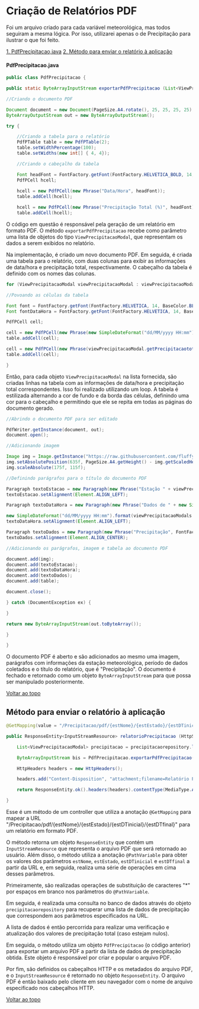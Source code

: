 # Criação de Relatórios PDF
Foi um arquivo criado para cada variável meteorológica, mas todos seguiram a mesma lógica. Por isso, utilizarei apenas o de Precipitação para ilustrar o que foi feito.

<a name="voltar"></a>


[1. PdfPrecipitacao,java](#pdf)
[2. Método para enviar o relatório à aplicação](#endpoint)


<a name="pdf"></a>
#### PdfPrecipitacao.java

```java
public class PdfPrecipitacao {

public static ByteArrayInputStream exportarPdfPrecipitacao (List<ViewPrecipitacaoModal> viewPrecipitacaoModals) throws IOException {

//Criando o documento PDF

Document document = new Document(PageSize.A4.rotate(), 25, 25, 25, 25);
ByteArrayOutputStream out = new ByteArrayOutputStream();

try {

    //Criando a tabela para o relatório
    PdfPTable table = new PdfPTable(2);
    table.setWidthPercentage(100);
    table.setWidths(new int[] { 4, 4});

    //Criando o cabeçalho da tabela

    Font headFont = FontFactory.getFont(FontFactory.HELVETICA_BOLD, 14, BaseColor.WHITE);
    PdfPCell hcell;
  
    hcell = new PdfPCell(new Phrase("Data/Hora", headFont));
    table.addCell(hcell);

    hcell = new PdfPCell(new Phrase("Precipitação Total (%)", headFont));
    table.addCell(hcell);
```
O código em questão é responsável pela geração de um relatório em formato PDF. O método `exportarPdfPrecipitacao` recebe como parâmetro uma lista de objetos do tipo `ViewPrecipitacaoModal`, que representam os dados a serem exibidos no relatório.

Na implementação, é criado um novo documento PDF. Em seguida, é criada uma tabela para o relatório, com duas colunas para exibir as informações de data/hora e precipitação total, respectivamente. O cabeçalho da tabela é definido com os nomes das colunas.

```java
for (ViewPrecipitacaoModal viewPrecipitacaoModal : viewPrecipitacaoModals) {

//Povoando as células da tabela

Font font = FontFactory.getFont(FontFactory.HELVETICA, 14, BaseColor.BLACK);
Font fontDataHora = FontFactory.getFont(FontFactory.HELVETICA, 14, BaseColor.BLACK);

PdfPCell cell;

cell = new PdfPCell(new Phrase(new SimpleDateFormat("dd/MM/yyyy HH:mm").format(viewPrecipitacaoModal.getDatahoraCaptacao()), fontDataHora));
table.addCell(cell);

cell = new PdfPCell(new Phrase(viewPrecipitacaoModal.getPrecipitacaototal(), font));
table.addCell(cell);

}
```
Então, para cada objeto `ViewPrecipitacaoModal` na lista fornecida, são criadas linhas na tabela com as informações de data/hora e precipitação total correspondentes. Isso foi realizado utilizando um loop. A tabela é estilizada alternando a cor de fundo e da borda das células, definindo uma cor para o cabeçalho e permitindo que ele se repita em todas as páginas do documento gerado.

```java
//Abrindo o documento PDF para ser editado

PdfWriter.getInstance(document, out);
document.open();

//Adicionando imagem

Image img = Image.getInstance("https://raw.githubusercontent.com/fluffyfatec/Iacit/Sprint-4/API-IACIT/api/images/iacit.png");
img.setAbsolutePosition(635f, PageSize.A4.getHeight() - img.getScaledHeight() - 90);
img.scaleAbsolute(175f, 115f);

//Definindo parágrafos para o título do documento PDF

Paragraph textoEstacao = new Paragraph(new Phrase("Estação " + viewPrecipitacaoModals.get(0).getEstacaoNome() + ", " + "Estado de " + viewPrecipitacaoModals.get(0).getEstacaoEstado(), FontFactory.getFont(FontFactory.HELVETICA_BOLD, 24, BaseColor.BLACK)));
textoEstacao.setAlignment(Element.ALIGN_LEFT);

Paragraph textoDataHora = new Paragraph(new Phrase("Dados de " + new SimpleDateFormat("dd/MM/yyyy HH:mm").format(viewPrecipitacaoModals.get(0).getDatahoraCaptacao()) + " até " +

new SimpleDateFormat("dd/MM/yyyy HH:mm").format(viewPrecipitacaoModals.get(viewPrecipitacaoModals.size() - 1).getDatahoraCaptacao()), FontFactory.getFont(FontFactory.HELVETICA, 21, BaseColor.BLACK)));
textoDataHora.setAlignment(Element.ALIGN_LEFT);

Paragraph textoDados = new Paragraph(new Phrase("Precipitação", FontFactory.getFont(FontFactory.HELVETICA_BOLD, 18, BaseColor.BLACK)));
textoDados.setAlignment(Element.ALIGN_CENTER);

//Adicionando os parágrafos, imagem e tabela ao documento PDF

document.add(img);
document.add(textoEstacao);
document.add(textoDataHora);
document.add(textoDados);
document.add(table);

document.close();

} catch (DocumentException ex) {

}

return new ByteArrayInputStream(out.toByteArray());

}

}
```
O documento PDF é aberto e são adicionados ao mesmo uma imagem, parágrafos com informações da estação meteorológica, período de dados coletados e o título do relatório, que é "Precipitação". O documento é fechado e retornado como um objeto `ByteArrayInputStream` para que possa ser manipulado posteriormente.

[Voltar ao topo](#voltar)


<a name="endpoint"></a>
## Método para enviar o relatório à aplicação

```java
@GetMapping(value = "/Precipitacao/pdf/{estNome}/{estEstado}/{estDTinicial}/{estDTfinal}", produces = MediaType.APPLICATION_PDF_VALUE)

public ResponseEntity<InputStreamResource> relatorioPrecipitacao (HttpServletResponse response, @PathVariable("estNome") String estNome, @PathVariable("estEstado") String estEstado, @PathVariable("estDTinicial") String estDTinicial, @PathVariable("estDTfinal") String estDTfinal) throws IOException {

    List<ViewPrecipitacaoModal> precipitacao = precipitacaorepository.listRange(estEstado,estNome,Timestamp.valueOf(estDTinicial),Timestamp.valueOf(estDTfinal));

    ByteArrayInputStream bis = PdfPrecipitacao.exportarPdfPrecipitacao(precipitacao);

    HttpHeaders headers = new HttpHeaders();

    headers.add("Content-Disposition", "attachment;filename=Relatório Precipitação " + estNome + "(" + new SimpleDateFormat("dd-MM-yyyy").format(precipitacao.get(0).getDatahoraCaptacao()) + " até " + new SimpleDateFormat("dd-MM-yyyy").format(precipitacao.get(precipitacao.size() - 1).getDatahoraCaptacao()) + ").pdf");

    return ResponseEntity.ok().headers(headers).contentType(MediaType.APPLICATION_PDF).body(new InputStreamResource(bis));

}
```
Esse é um método de um controller que utiliza a anotação `@GetMapping` para mapear a URL "/Precipitacao/pdf/{estNome}/{estEstado}/{estDTinicial}/{estDTfinal}" para um relatório em formato PDF.

O método retorna um objeto `ResponseEntity` que contém um `InputStreamResource` que representa o arquivo PDF que será retornado ao usuário. Além disso, o método utiliza a anotação `@PathVariable` para obter os valores dos parâmetros `estNome`, `estEstado`, `estDTinicial` e `estDTfinal` a partir da URL e, em seguida, realiza uma série de operações em cima desses parâmetros.

Primeiramente, são realizadas operações de substituição de caracteres "*" por espaços em branco nos parâmetros do `@PathVariable`. 

Em seguida, é realizada uma consulta no banco de dados através do objeto `precipitacaorepository` para recuperar uma lista de dados de precipitação que correspondem aos parâmetros especificados na URL.

A lista de dados é então percorrida para realizar uma verificação e atualização dos valores de precipitação total (caso estejam nulos).

Em seguida, o método utiliza um objeto `PdfPrecipitacao` (o código anterior) para exportar um arquivo PDF a partir da lista de dados de precipitação obtida. Este objeto é responsável por criar e popular o arquivo PDF.

Por fim, são definidos os cabeçalhos HTTP e os metadados do arquivo PDF, e o `InputStreamResource` é retornado no objeto `ResponseEntity`. O arquivo PDF é então baixado pelo cliente em seu navegador com o nome de arquivo especificado nos cabeçalhos HTTP.

[Voltar ao topo](#voltar)

